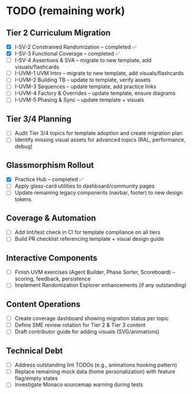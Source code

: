 
# TODO (remaining work)

## Tier 2 Curriculum Migration
- [x] I-SV-2 Constrained Randomization – completed ✅
- [x] I-SV-3 Functional Coverage – completed ✅
- [ ] I-SV-4 Assertions & SVA – migrate to new template, add visuals/flashcards
- [ ] I-UVM-1 UVM Intro – migrate to new template, add visuals/flashcards
- [ ] I-UVM-2 Building TB – update to template, verify assets
- [ ] I-UVM-3 Sequences – update template, add practice links
- [ ] I-UVM-4 Factory & Overrides – update template, ensure diagrams
- [ ] I-UVM-5 Phasing & Sync – update template + visuals

## Tier 3/4 Planning
- [ ] Audit Tier 3/4 topics for template adoption and create migration plan
- [ ] Identify missing visual assets for advanced topics (RAL, performance, debug)

## Glassmorphism Rollout
- [x] Practice Hub – completed ✅
- [ ] Apply glass-card utilities to dashboard/community pages
- [ ] Update remaining legacy components (navbar, footer) to new design tokens

## Coverage & Automation
- [ ] Add lint/test check in CI for template compliance on all tiers
- [ ] Build PR checklist referencing template + visual design guide

## Interactive Components
- [ ] Finish UVM exercises (Agent Builder, Phase Sorter, Scoreboard) – scoring, feedback, persistence
- [ ] Implement Randomization Explorer enhancements (if any outstanding)

## Content Operations
- [ ] Create coverage dashboard showing migration status per topic
- [ ] Define SME review rotation for Tier 2 & Tier 3 content
- [ ] Draft contributor guide for adding visuals (SVG/animations)

## Technical Debt
- [ ] Address outstanding lint TODOs (e.g., animations hooking pattern)
- [ ] Replace remaining mock data (home personalization) with feature flag/empty states
- [ ] Investigate Monaco sourcemap warning during tests
